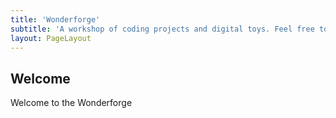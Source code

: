 ```yaml
---
title: 'Wonderforge'
subtitle: 'A workshop of coding projects and digital toys. Feel free to touch anything, it was probably already broken before you got here!'
layout: PageLayout
---
```


## Welcome

Welcome to the Wonderforge